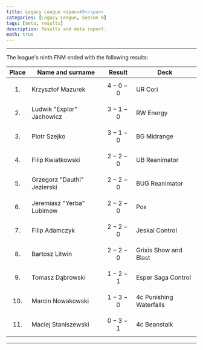 ```yaml
---
title: Legacy League <span>#9</span>
categories: [Legacy League, Season 0]
tags: [meta, results]
description: Results and meta report.
math: true
---
```


---

The league's ninth FNM ended with the following results:

|   Place   | Name and surname            | Result      | Deck                    |
|:---------:|-----------------------------|-------------|-------------------------|
| $$ 1. $$  | Krzysztof Mazurek           | $$ 4-0-0 $$ | UR Cori                 |
| $$ 2. $$  | Ludwik "Explor" Jachowicz   | $$ 3-1-0 $$ | RW Energy               |
| $$ 3. $$  | Piotr Szejko                | $$ 3-1-0 $$ | BG Midrange             |
| $$ 4. $$  | Filip Kwiatkowski           | $$ 2-2-0 $$ | UB Reanimator           |
| $$ 5. $$  | Grzegorz "Dauthi" Jezierski | $$ 2-2-0 $$ | BUG Reanimator          |
| $$ 6. $$  | Jeremiasz "Yerba" Lubimow   | $$ 2-2-0 $$ | Pox                     |
| $$ 7. $$  | Filip Adamczyk              | $$ 2-2-0 $$ | Jeskai Control          |
| $$ 8. $$  | Bartosz Litwin              | $$ 2-2-0 $$ | Grixis Show and Blast   |
| $$ 9. $$  | Tomasz Dąbrowski            | $$ 1-2-1 $$ | Esper Saga Control      |
| $$ 10. $$ | Marcin Nowakowski           | $$ 1-3-0 $$ | 4c Punishing Waterfalls |
| $$ 11. $$ | Maciej Staniszewski         | $$ 0-3-1 $$ | 4c Beanstalk            |

---
